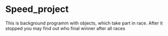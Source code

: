 # Speed_project
This is background programm with objects, which take part in race. After it stopped you may find out who final winner after all races
